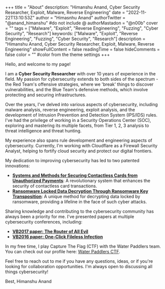 +++
title = "About"
description: "Himanshu Anand, Cyber Security Researcher, Exploit, Malware, Reverse Engineering"
date = "2022-11-22T13:10:53Z"
author = "Himasnhu Anand"
authorTwitter = "@anand_himanshu" #do not include @
authorMastadon = "@n00b"
cover = ""
tags = ["Malware", "Exploit", "Reverse Engineering", "Fuzzing", "Cyber Security", "Research"]
keywords: ["Malware", "Exploit", "Reverse Engineering", "Fuzzing", "Cyber Security", "Research"]
description = "Himanshu Anand, Cyber Security Researcher, Exploit, Malware, Reverse Engineering"
showFullContent = false
readingTime = false
hideComments = false
color = "" #color from the theme settings
+++

Hello, and welcome to my page!

I am a **Cyber Security Researcher** with over 10 years of experience in the field. My passion for cybersecurity extends to both sides of the spectrum - the Red Team's offensive strategies, where we 'break' things to discover vulnerabilities, and the Blue Team's defensive methods, which involve protecting and securing infrastructures.

Over the years, I've delved into various aspects of cybersecurity, including malware analysis, reverse engineering, exploit analysis, and the development of Intrusion Prevention and Detection System (IPS/IDS) rules. I've had the privilege of working in a Security Operations Center (SOC), exploring and mastering its multiple facets, from Tier 1, 2, 3 analysis to threat intelligence and threat hunting.

My experience also spans rule development and engineering aspects of cybersecurity. Currently, I'm working with Cloudflare as a Firewall Security Analyst, helping to fortify cloud security and protect our digital frontiers.

My dedication to improving cybersecurity has led to two patented innovations:
- [**Systems and Methods for Securing Contactless Cards from Unauthorized Payments**](https://patents.justia.com/patent/11087580): A revolutionary system that enhances the security of contactless card transactions.
- [**Ransomware Locked Data Decryption Through Ransomware Key Transposition**](https://patents.justia.com/patent/10554688): A unique method for decrypting data locked by ransomware, providing a lifeline in the face of such cyber attacks.

Sharing knowledge and contributing to the cybersecurity community has always been a priority for me. I've presented papers at multiple cybersecurity conferences, including:
- [**VB2017 paper: The Router of All Evil**](https://www.virusbulletin.com/blog/2018/03/vb2017-paper-router-all-evil/)
- [**VB2016 paper: One-Click Fileless Infection**](https://www.virusbulletin.com/virusbulletin/2017/03/vb2016-paper-one-click-fileless-infection/)

In my free time, I play Capture The Flag (CTF) with the Water Paddlers team. You can check out our profile here: [Water Paddlers CTF](https://ctftime.org/user/144614).

Feel free to reach out to me if you have any questions, ideas, or if you're looking for collaboration opportunities. I'm always open to discussing all things cybersecurity!

Best,
Himanshu Anand
